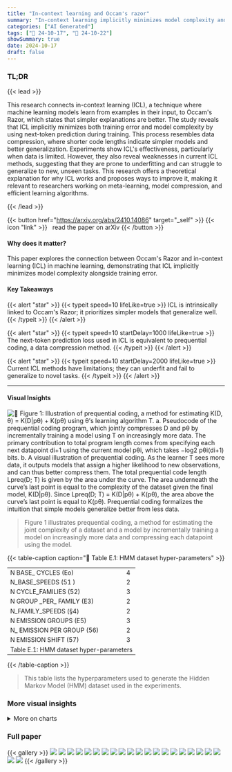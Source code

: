 ```yaml
---
title: "In-context learning and Occam's razor"
summary: "In-context learning implicitly minimizes model complexity and training error, aligning with Occam's Razor, thus improving generalization, especially in data-scarce scenarios."
categories: ["AI Generated"]
tags: ["🔖 24-10-17", "🤗 24-10-22"]
showSummary: true
date: 2024-10-17
draft: false
---
```


### TL;DR


{{< lead >}}

This research connects in-context learning (ICL), a technique where machine learning models learn from examples in their input, to Occam's Razor, which states that simpler explanations are better. The study reveals that ICL implicitly minimizes both training error and model complexity by using next-token prediction during training. This process resembles data compression, where shorter code lengths indicate simpler models and better generalization.  Experiments show ICL's effectiveness, particularly when data is limited. However, they also reveal weaknesses in current ICL methods, suggesting that they are prone to underfitting and can struggle to generalize to new, unseen tasks.  This research offers a theoretical explanation for why ICL works and proposes ways to improve it, making it relevant to researchers working on meta-learning, model compression, and efficient learning algorithms.

{{< /lead >}}


{{< button href="https://arxiv.org/abs/2410.14086" target="_self" >}}
{{< icon "link" >}} &nbsp; read the paper on arXiv
{{< /button >}}

#### Why does it matter?
This paper explores the connection between Occam's Razor and in-context learning (ICL) in machine learning, demonstrating that ICL implicitly minimizes model complexity alongside training error.
#### Key Takeaways

{{< alert "star" >}}
{{< typeit speed=10 lifeLike=true >}} ICL is intrinsically linked to Occam's Razor; it prioritizes simpler models that generalize well. {{< /typeit >}}
{{< /alert >}}

{{< alert "star" >}}
{{< typeit speed=10 startDelay=1000 lifeLike=true >}} The next-token prediction loss used in ICL is equivalent to prequential coding, a data compression method. {{< /typeit >}}
{{< /alert >}}

{{< alert "star" >}}
{{< typeit speed=10 startDelay=2000 lifeLike=true >}} Current ICL methods have limitations; they can underfit and fail to generalize to novel tasks. {{< /typeit >}}
{{< /alert >}}

------
#### Visual Insights





![](charts/charts_3_0.png "🔼 Figure 1: Illustration of prequential coding, a method for estimating K(D, θ) = K(D|pθ) + K(pθ) using θ’s learning algorithm T. a. Pseudocode of the prequential coding program, which jointly compresses D and pθ by incrementally training a model using T on increasingly more data. The primary contribution to total program length comes from specifying each next datapoint di+1 using the current model pθi, which takes −log2 pθi(di+1) bits. b. A visual illustration of prequential coding. As the learner T sees more data, it outputs models that assign a higher likelihood to new observations, and can thus better compress them. The total prequential code length Lpreq(D; T) is given by the area under the curve. The area underneath the curve’s last point is equal to the complexity of the dataset given the final model, K(D|pθ). Since Lpreq(D; T) = K(D|pθ) + K(pθ), the area above the curve’s last point is equal to K(pθ). Prequential coding formalizes the intuition that simple models generalize better from less data.")

> Figure 1 illustrates prequential coding, a method for estimating the joint complexity of a dataset and a model by incrementally training a model on increasingly more data and compressing each datapoint using the model.





{{< table-caption caption="🔽 Table E.1: HMM dataset hyper-parameters" >}}
<table id='2' style='font-size:14px'><tr><td>N BASE_ CYCLES (Eo)</td><td>4</td></tr><tr><td>N_BASE_SPEEDS (51 )</td><td>2</td></tr><tr><td>N CYCLE_FAMILIES (52)</td><td>3</td></tr><tr><td>N GROUP _PER_ FAMILY (E3)</td><td>2</td></tr><tr><td>N_FAMILY_SPEEDS (§4)</td><td>2</td></tr><tr><td>N EMISSION GROUPS (E5)</td><td>3</td></tr><tr><td>N_ EMISSION PER GROUP (56)</td><td>2</td></tr><tr><td>N EMISSION  SHIFT (57)</td><td>3</td></tr><tr><td colspan="2">Table E.1: HMM dataset hyper-parameters</td></tr></table>{{< /table-caption >}}

> This table lists the hyperparameters used to generate the Hidden Markov Model (HMM) dataset used in the experiments.



### More visual insights



<details>
<summary>More on charts
</summary>


![](charts/charts_6_0.png "🔼 Figure 2: Experimental results comparing different learners. Figures show average prequential coding curves for a meta-dataset, which is the mean prediction error on unseen data (generalization error, y-axis) given observed contexts of increasing length (datapoints seen, x-axis). The area underneath these curves corresponds to prequential code length. Error is measured using MSE for linear and sinusoid regression and cross-entropy for Mastermind. a. ICL from next-token prediction objectives (prequential ICL, blue) yields lower prequential code lengths than ICL from past-token prediction objectives (train-risk ICL, orange), with greater effects in low-data regimes. An SGD-based learner (green) fits more complex models than prequential ICL and performs poorly in low-data regimes, but can generalize better in large-data regimes on a difficult Mastermind task due to underfitting in ICL. b. The architecture used to parameterize Tø has substantial influence on ICL's ability to minimize prequential code length.")

> The chart compares the generalization error of prequential ICL, train-risk ICL, and SGD across three different tasks (linear regression, sinusoid regression, and Mastermind) with varying context lengths, showing that prequential ICL outperforms the others, especially in low-data settings.


![](charts/charts_6_1.png "🔼 Figure 2: Experimental results comparing different learners. Figures show average prequential coding curves for a meta-dataset, which is the mean prediction error on unseen data (generalization error, y-axis) given observed contexts of increasing length (datapoints seen, x-axis). The area underneath these curves corresponds to prequential code length. Error is measured using MSE for linear and sinusoid regression and cross-entropy for Mastermind. a. ICL from next-token prediction objectives (prequential ICL, blue) yields lower prequential code lengths than ICL from past-token prediction objectives (train-risk ICL, orange), with greater effects in low-data regimes. An SGD-based learner (green) fits more complex models than prequential ICL and performs poorly in low-data regimes, but can generalize better in large-data regimes on a difficult Mastermind task due to underfitting in ICL. b. The architecture used to parameterize Tø has substantial influence on ICL's ability to minimize prequential code length.")

> The chart compares the performance of different meta-learners (with different architectures) in minimizing prequential code length across various tasks, showing the impact of architecture and objective on generalization.


![](charts/charts_8_0.png "🔼 Figure 3: Experimental results for LLM and data manipulation strategies. Figures show average prequential coding curves for a meta-dataset, which is the mean prediction error on unseen data (generalization error, y-axis) given observed contexts of increasing length (datapoints seen, x-axis). The area underneath these curves corresponds to prequential code length. Error bars show standard error across 5 seeds. a. An LLM (GPT-4, red) fails to meaningfully minimize prequential code length on a novel Mastermind task, performing far worse than small ICL models trained on a distribution of Mastermind tasks (blue) and a naive baseline that predicts the marginal class distribution over the context (purple). Error is measured using cross-entropy. b. On a synthetic HMM dataset designed to mimic natural language, preferentially training on shorter contexts (red) yields lower prequential code lengths than training uniformly over context lengths (purple). Error is measured using reverse KL divergence between model and oracle conditioned on seen context.")

> The chart compares the performance of a large pretrained language model (LLM), a smaller transformer model trained with in-context learning (ICL), and a naive baseline on a Mastermind task, showing that ICL achieves lower prequential code lengths, especially when using shorter context lengths in training.


![](charts/charts_20_0.png "🔼 Figure E.1: Validation loss as a function of the number of tokens seen during training. The curve is averaged over 5 different datasets (seeds). We can see that the models trained on sequences with shorter length converge faster.")

> The chart displays the validation loss as a function of the number of tokens seen during training, showing faster convergence for models trained on shorter sequences.


![](charts/charts_21_0.png "🔼 Figure E.2: Prequential code curves at different stages of training Reproduction of Figure 3b but with the prequential curve at 610M tokens also. At this point, the models trained with uniform context length have essentially the same performance as the ones trained with smaller context lengths.")

> The chart displays prequential coding curves for models trained with uniform and skewed short context lengths, showing generalization error as a function of datapoints seen at different training stages.


</details>



### Full paper

{{< gallery >}}
<img src="paper_images/1.png" class="grid-w50 md:grid-w33 xl:grid-w25" />
<img src="paper_images/2.png" class="grid-w50 md:grid-w33 xl:grid-w25" />
<img src="paper_images/3.png" class="grid-w50 md:grid-w33 xl:grid-w25" />
<img src="paper_images/4.png" class="grid-w50 md:grid-w33 xl:grid-w25" />
<img src="paper_images/5.png" class="grid-w50 md:grid-w33 xl:grid-w25" />
<img src="paper_images/6.png" class="grid-w50 md:grid-w33 xl:grid-w25" />
<img src="paper_images/7.png" class="grid-w50 md:grid-w33 xl:grid-w25" />
<img src="paper_images/8.png" class="grid-w50 md:grid-w33 xl:grid-w25" />
<img src="paper_images/9.png" class="grid-w50 md:grid-w33 xl:grid-w25" />
<img src="paper_images/10.png" class="grid-w50 md:grid-w33 xl:grid-w25" />
<img src="paper_images/11.png" class="grid-w50 md:grid-w33 xl:grid-w25" />
<img src="paper_images/12.png" class="grid-w50 md:grid-w33 xl:grid-w25" />
<img src="paper_images/13.png" class="grid-w50 md:grid-w33 xl:grid-w25" />
<img src="paper_images/14.png" class="grid-w50 md:grid-w33 xl:grid-w25" />
<img src="paper_images/15.png" class="grid-w50 md:grid-w33 xl:grid-w25" />
<img src="paper_images/16.png" class="grid-w50 md:grid-w33 xl:grid-w25" />
<img src="paper_images/17.png" class="grid-w50 md:grid-w33 xl:grid-w25" />
<img src="paper_images/18.png" class="grid-w50 md:grid-w33 xl:grid-w25" />
<img src="paper_images/19.png" class="grid-w50 md:grid-w33 xl:grid-w25" />
<img src="paper_images/20.png" class="grid-w50 md:grid-w33 xl:grid-w25" />
<img src="paper_images/21.png" class="grid-w50 md:grid-w33 xl:grid-w25" />
<img src="paper_images/22.png" class="grid-w50 md:grid-w33 xl:grid-w25" />
{{< /gallery >}}